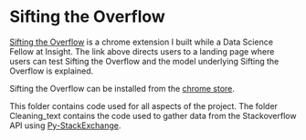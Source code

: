 # Sifting the Overflow

[Sifting the Overflow](http://siftingtheoverflow.com/) is a chrome extension I built while a Data Science Fellow at Insight.
The link above directs users to a landing page where users can test Sifting the Overflow and the model underlying Sifting the Overflow
is explained.

Sifting the Overflow can be installed from the [chrome store](https://chrome.google.com/webstore/detail/sifting-the-overflow/japbeffaagcpbjilckaoigpocdgncind?hl=en-US&gl=US).

This folder contains code used for all aspects of the project.
The folder Cleaning_text contains the code used to gather data from the Stackoverflow API using [Py-StackExchange](https://github.com/lucjon/Py-StackExchange).
